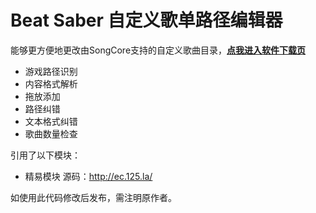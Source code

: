 
# Beat Saber 自定义歌单路径编辑器  
能够更方便地更改由SongCore支持的自定义歌曲目录，**[点我进入软件下载页](https://github.com/wgzeyu/BSSongFolderEditor/releases/latest)**  
* 游戏路径识别
* 内容格式解析
* 拖放添加
* 路径纠错
* 文本格式纠错
* 歌曲数量检查

引用了以下模块：  
* 精易模块 源码：http://ec.125.la/

如使用此代码修改后发布，需注明原作者。
